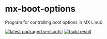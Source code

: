 # mx-boot-options
Program for controlling boot options in MX Linux

[![latest packaged version(s)](https://repology.org/badge/latest-versions/mx-boot-options.svg)](https://repology.org/project/mx-boot-options/versions)
[![build result](https://build.opensuse.org/projects/home:mx-packaging/packages/mx-boot-options/badge.svg?type=default)](https://software.opensuse.org//download.html?project=home%3Amx-packaging&package=mx-boot-options)
